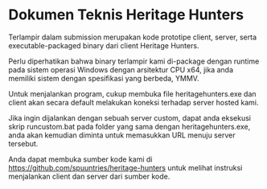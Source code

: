# Dokumen Teknis Heritage Hunters

Terlampir dalam submission merupakan kode prototipe client, server, serta executable-packaged binary dari client Heritage Hunters.

Perlu diperhatikan bahwa binary terlampir kami di-package dengan runtime pada sistem operasi Windows dengan arsitektur CPU x64, jika anda memiliki sistem dengan spesifikasi yang berbeda, YMMV. 

Untuk menjalankan program, cukup membuka file heritagehunters.exe dan client akan secara default melakukan koneksi terhadap server hosted kami. 

Jika ingin dijalankan dengan sebuah server custom, dapat anda eksekusi skrip runcustom.bat pada folder yang sama dengan heritagehunters.exe, anda akan kemudian diminta untuk memasukkan URL menuju server tersebut.

Anda dapat membuka sumber kode kami di https://github.com/spuuntries/heritage-hunters untuk melihat instruksi menjalankan client dan server dari sumber kode.